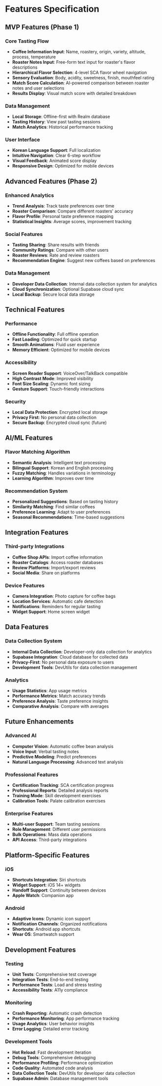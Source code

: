 # Features Specification

## MVP Features (Phase 1)

### Core Tasting Flow
- **Coffee Information Input**: Name, roastery, origin, variety, altitude, process, temperature
- **Roaster Notes Input**: Free-form text input for roaster's flavor descriptions
- **Hierarchical Flavor Selection**: 4-level SCA flavor wheel navigation
- **Sensory Evaluation**: Body, acidity, sweetness, finish, mouthfeel rating
- **Match Score Calculation**: AI-powered comparison between roaster notes and user selections
- **Results Display**: Visual match score with detailed breakdown

### Data Management
- **Local Storage**: Offline-first with Realm database
- **Tasting History**: View past tasting sessions
- **Match Analytics**: Historical performance tracking

### User Interface
- **Korean Language Support**: Full localization
- **Intuitive Navigation**: Clear 6-step workflow
- **Visual Feedback**: Animated score display
- **Responsive Design**: Optimized for mobile devices

## Advanced Features (Phase 2)

### Enhanced Analytics
- **Trend Analysis**: Track taste preferences over time
- **Roaster Comparison**: Compare different roasters' accuracy
- **Flavor Profile**: Personal taste preference mapping
- **Statistical Insights**: Average scores, improvement tracking

### Social Features
- **Tasting Sharing**: Share results with friends
- **Community Ratings**: Compare with other users
- **Roaster Reviews**: Rate and review roasters
- **Recommendation Engine**: Suggest new coffees based on preferences

### Data Management
- **Developer Data Collection**: Internal data collection system for analytics
- **Cloud Synchronization**: Optional Supabase cloud sync
- **Local Backup**: Secure local data storage

## Technical Features

### Performance
- **Offline Functionality**: Full offline operation
- **Fast Loading**: Optimized for quick startup
- **Smooth Animations**: Fluid user experience
- **Memory Efficient**: Optimized for mobile devices

### Accessibility
- **Screen Reader Support**: VoiceOver/TalkBack compatible
- **High Contrast Mode**: Improved visibility
- **Font Size Scaling**: Dynamic font sizing
- **Gesture Support**: Touch-friendly interactions

### Security
- **Local Data Protection**: Encrypted local storage
- **Privacy First**: No personal data collection
- **Secure Backup**: Encrypted cloud sync (future)

## AI/ML Features

### Flavor Matching Algorithm
- **Semantic Analysis**: Intelligent text processing
- **Bilingual Support**: Korean and English processing
- **Fuzzy Matching**: Handles variations in terminology
- **Learning Algorithm**: Improves over time

### Recommendation System
- **Personalized Suggestions**: Based on tasting history
- **Similarity Matching**: Find similar coffees
- **Preference Learning**: Adapt to user preferences
- **Seasonal Recommendations**: Time-based suggestions

## Integration Features

### Third-party Integrations
- **Coffee Shop APIs**: Import coffee information
- **Roaster Catalogs**: Access roaster databases
- **Review Platforms**: Import/export reviews
- **Social Media**: Share on platforms

### Device Features
- **Camera Integration**: Photo capture for coffee bags
- **Location Services**: Automatic cafe detection
- **Notifications**: Reminders for regular tasting
- **Widget Support**: Home screen widget

## Data Features

### Data Collection System
- **Internal Data Collection**: Developer-only data collection for analytics
- **Supabase Integration**: Cloud database for collected data
- **Privacy-First**: No personal data exposure to users
- **Development Tools**: DevUtils for data collection management

### Analytics
- **Usage Statistics**: App usage metrics
- **Performance Metrics**: Match accuracy trends
- **Preference Analysis**: Taste preference insights
- **Comparative Analysis**: Compare with averages

## Future Enhancements

### Advanced AI
- **Computer Vision**: Automatic coffee bean analysis
- **Voice Input**: Verbal tasting notes
- **Predictive Modeling**: Predict preferences
- **Natural Language Processing**: Advanced text analysis

### Professional Features
- **Certification Tracking**: SCA certification progress
- **Professional Reports**: Detailed analysis reports
- **Training Mode**: Skill development exercises
- **Calibration Tools**: Palate calibration exercises

### Enterprise Features
- **Multi-user Support**: Team tasting sessions
- **Role Management**: Different user permissions
- **Bulk Operations**: Mass data operations
- **API Access**: Third-party integrations

## Platform-Specific Features

### iOS
- **Shortcuts Integration**: Siri shortcuts
- **Widget Support**: iOS 14+ widgets
- **Handoff Support**: Continuity between devices
- **Apple Watch**: Companion app

### Android
- **Adaptive Icons**: Dynamic icon support
- **Notification Channels**: Organized notifications
- **Shortcuts**: Android app shortcuts
- **Wear OS**: Smartwatch support

## Development Features

### Testing
- **Unit Tests**: Comprehensive test coverage
- **Integration Tests**: End-to-end testing
- **Performance Tests**: Load and stress testing
- **Accessibility Tests**: A11y compliance

### Monitoring
- **Crash Reporting**: Automatic crash detection
- **Performance Monitoring**: App performance tracking
- **Usage Analytics**: User behavior insights
- **Error Logging**: Detailed error tracking

### Development Tools
- **Hot Reload**: Fast development iteration
- **Debug Tools**: Comprehensive debugging
- **Performance Profiling**: Performance optimization
- **Code Quality**: Automated code analysis
- **Data Collection Tools**: DevUtils for developer data collection
- **Supabase Admin**: Database management tools